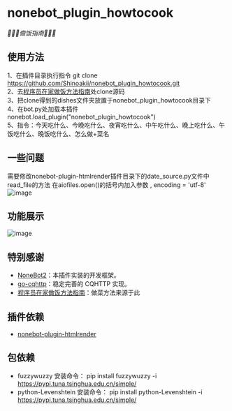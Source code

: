 # nonebot_plugin_howtocook
_:tada::tada::tada:做饭指南:tada::tada::tada:_

## 使用方法
1、在插件目录执行指令 git clone https://github.com/Shinoakii/nonebot_plugin_howtocook.git<br>
2、去[程序员在家做饭方法指南](https://github.com/Anduin2017/HowToCook)处clone源码<br>
3、把clone得到的dishes文件夹放置于nonebot_plugin_howtocook目录下<br>
4、在bot.py处加载本插件 nonebot.load_plugin("nonebot_plugin_howtocook")<br>
5、指令：今天吃什么、今晚吃什么、夜宵吃什么、中午吃什么、晚上吃什么、午饭吃什么、晚饭吃什么、怎么做+菜名<br>

## 一些问题
需要修改nonebot-plugin-htmlrender插件目录下的date_source.py文件中read_file的方法
在aiofiles.open()的括号内加入参数 , encoding = 'utf-8' <br>
![image](https://user-images.githubusercontent.com/86348789/205248200-e4cae188-b4eb-4a08-aefd-9330503c9efa.png)

## 功能展示
![image](https://user-images.githubusercontent.com/86348789/205208952-4abba1ec-e317-46a9-b7d9-0fe36304dcdf.png)


 
## 特别感谢

- [NoneBot2](https://github.com/nonebot/nonebot2)：本插件实装的开发框架。
- [go-cqhttp](https://github.com/Mrs4s/go-cqhttp)：稳定完善的 CQHTTP 实现。
- [程序员在家做饭方法指南](https://github.com/Anduin2017/HowToCook)：做菜方法来源于此

## 插件依赖

- [nonebot-plugin-htmlrender](https://github.com/kexue-z/nonebot-plugin-htmlrender)

## 包依赖
- fuzzywuzzy  安装命令： pip install fuzzywuzzy -i https://pypi.tuna.tsinghua.edu.cn/simple/
- python-Levenshtein 安装命令： pip install python-Levenshtein -i https://pypi.tuna.tsinghua.edu.cn/simple/
